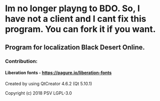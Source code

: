 # Im no longer playng to BDO. So, I have not a client and I cant fix this program. You can fork it if you want.

## Program for localization Black Desert Online.

### Contribution:
#### Liberation fonts - https://pagure.io/liberation-fonts

Created by using QtCreator 4.6.2 (Qt 5.10.1)

Copyright (c) 2018 PSV LGPL-3.0
